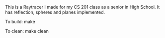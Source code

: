 This is a Raytracer I made for my CS 201 class as a senior in High School. It has reflection, spheres and planes implemented.

To build: 
make

To clean:
make clean
